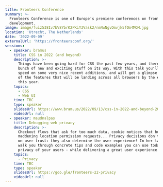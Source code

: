```yaml
---
title: Fronteers Conference
summary: >-
  Fronteers Conference is one of Europe’s premiere conferences on front-end web
  development.
image: image/fuiz5I8Iv7bV8YbrK2PKiY3Vask2/nmNwNgvOmvjk5fOm4MOM.jpg
location: 'Utrecht, The Netherlands'
date: '2022-09-09'
externalUrl: 'https://fronteersconf.org/'
sessions:
  - speaker: bramus
    title: CSS in 2022 (and beyond)
    description: >-
      Things have been going hard for CSS the past few years, and there's a
      bunch of new and exciting stuff on its way. With this talk you'll be up to
      speed on some very nice recent additions, and will get a glimpse of a lot
      of the features that will be landing across all browsers by the end of
      this year.
    topics:
      - CSS
      - Web UI
    time: TBC
    type: speaker
    slidesUrl: https://www.bram.us/2022/09/13/css-in-2022-and-beyond-2022-09-09-fronteers-conf/
    videoUrl: null
  - speaker: maudnalpas
    title: Debugging web privacy
    description: >-
      Checkout flows that ask for too much data, cookie notices that hurt site performance,
      maddening location permission requests... Privacy decisions don't only have an impact
      on user trust: they also determine the user experience! In her talk, Maud will
      walk you through concrete tips and code examples you can use today to improve the
      privacy of your users - while delivering a great user experience.
    topics:
      - Privacy
    time: TBC
    type: speaker
    slidesUrl: https://goo.gle/fronteers-22-privacy
    videoUrl: null
---
```

